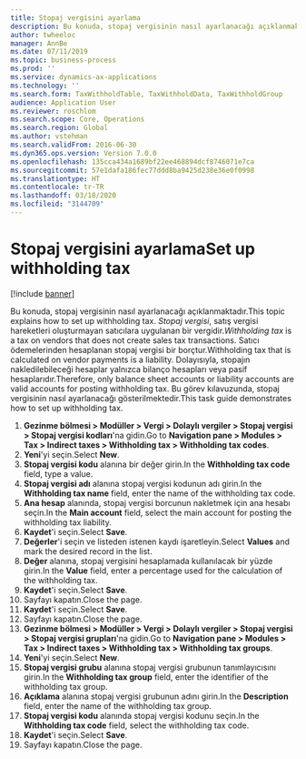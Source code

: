 ```yaml
---
title: Stopaj vergisini ayarlama
description: Bu konuda, stopaj vergisinin nasıl ayarlanacağı açıklanmaktadır.
author: twheeloc
manager: AnnBe
ms.date: 07/11/2019
ms.topic: business-process
ms.prod: ''
ms.service: dynamics-ax-applications
ms.technology: ''
ms.search.form: TaxWithholdTable, TaxWithholdData, TaxWithholdGroup
audience: Application User
ms.reviewer: roschlom
ms.search.scope: Core, Operations
ms.search.region: Global
ms.author: vstehman
ms.search.validFrom: 2016-06-30
ms.dyn365.ops.version: Version 7.0.0
ms.openlocfilehash: 135cca434a1689bf22ee468894dcf8746071e7ca
ms.sourcegitcommit: 57e1dafa186fec77ddd8ba9425d238e36e0f0998
ms.translationtype: HT
ms.contentlocale: tr-TR
ms.lasthandoff: 03/18/2020
ms.locfileid: "3144709"
---
```

# <a name="set-up-withholding-tax"></a><span data-ttu-id="56933-103">Stopaj vergisini ayarlama</span><span class="sxs-lookup"><span data-stu-id="56933-103">Set up withholding tax</span></span>

[!include [banner](../../includes/banner.md)]

<span data-ttu-id="56933-104">Bu konuda, stopaj vergisinin nasıl ayarlanacağı açıklanmaktadır.</span><span class="sxs-lookup"><span data-stu-id="56933-104">This topic explains how to set up withholding tax.</span></span> <span data-ttu-id="56933-105">*Stopaj vergisi*, satış vergisi hareketleri oluşturmayan satıcılara uygulanan bir vergidir.</span><span class="sxs-lookup"><span data-stu-id="56933-105">*Withholding tax* is a tax on vendors that does not create sales tax transactions.</span></span> <span data-ttu-id="56933-106">Satıcı ödemelerinden hesaplanan stopaj vergisi bir borçtur.</span><span class="sxs-lookup"><span data-stu-id="56933-106">Withholding tax that is calculated on vendor payments is a liability.</span></span> <span data-ttu-id="56933-107">Dolayısıyla, stopajın nakledilebileceği hesaplar yalnızca bilanço hesapları veya pasif hesaplarıdır.</span><span class="sxs-lookup"><span data-stu-id="56933-107">Therefore, only balance sheet accounts or liability accounts are valid accounts for posting withholding tax.</span></span> <span data-ttu-id="56933-108">Bu görev kılavuzunda, stopaj vergisinin nasıl ayarlanacağı gösterilmektedir.</span><span class="sxs-lookup"><span data-stu-id="56933-108">This task guide demonstrates how to set up withholding tax.</span></span>

1. <span data-ttu-id="56933-109">**Gezinme bölmesi > Modüller > Vergi > Dolaylı vergiler > Stopaj vergisi > Stopaj vergisi kodları**'na gidin.</span><span class="sxs-lookup"><span data-stu-id="56933-109">Go to **Navigation pane > Modules > Tax > Indirect taxes > Withholding tax > Withholding tax codes**.</span></span>
2. <span data-ttu-id="56933-110">**Yeni**'yi seçin.</span><span class="sxs-lookup"><span data-stu-id="56933-110">Select **New**.</span></span>
3. <span data-ttu-id="56933-111">**Stopaj vergisi kodu** alanına bir değer girin.</span><span class="sxs-lookup"><span data-stu-id="56933-111">In the **Withholding tax code** field, type a value.</span></span>
4. <span data-ttu-id="56933-112">**Stopaj vergisi adı** alanına stopaj vergisi kodunun adı girin.</span><span class="sxs-lookup"><span data-stu-id="56933-112">In the **Withholding tax name** field, enter the name of the withholding tax code.</span></span>
5. <span data-ttu-id="56933-113">**Ana hesap** alanında, stopaj vergisi borcunun nakletmek için ana hesabı seçin.</span><span class="sxs-lookup"><span data-stu-id="56933-113">In the **Main account** field, select the main account for posting the withholding tax liability.</span></span>
6. <span data-ttu-id="56933-114">**Kaydet**'i seçin.</span><span class="sxs-lookup"><span data-stu-id="56933-114">Select **Save**.</span></span>
7. <span data-ttu-id="56933-115">**Değerler**'i seçin ve listeden istenen kaydı işaretleyin.</span><span class="sxs-lookup"><span data-stu-id="56933-115">Select **Values** and mark the desired record in the list.</span></span>
8. <span data-ttu-id="56933-116">**Değer** alanına, stopaj vergisini hesaplamada kullanılacak bir yüzde girin.</span><span class="sxs-lookup"><span data-stu-id="56933-116">In the **Value** field, enter a percentage used for the calculation of the withholding tax.</span></span>
9. <span data-ttu-id="56933-117">**Kaydet**'i seçin.</span><span class="sxs-lookup"><span data-stu-id="56933-117">Select **Save**.</span></span>
10. <span data-ttu-id="56933-118">Sayfayı kapatın.</span><span class="sxs-lookup"><span data-stu-id="56933-118">Close the page.</span></span>
11. <span data-ttu-id="56933-119">**Kaydet**'i seçin.</span><span class="sxs-lookup"><span data-stu-id="56933-119">Select **Save**.</span></span>
12. <span data-ttu-id="56933-120">Sayfayı kapatın.</span><span class="sxs-lookup"><span data-stu-id="56933-120">Close the page.</span></span>
13. <span data-ttu-id="56933-121">**Gezinme bölmesi > Modüller > Vergi > Dolaylı vergiler > Stopaj vergisi > Stopaj vergisi grupları**'na gidin.</span><span class="sxs-lookup"><span data-stu-id="56933-121">Go to **Navigation pane > Modules > Tax > Indirect taxes > Withholding tax > Withholding tax groups**.</span></span>
14. <span data-ttu-id="56933-122">**Yeni**'yi seçin.</span><span class="sxs-lookup"><span data-stu-id="56933-122">Select **New**.</span></span>
15. <span data-ttu-id="56933-123">**Stopaj vergisi grubu** alanına stopaj vergisi grubunun tanımlayıcısını girin.</span><span class="sxs-lookup"><span data-stu-id="56933-123">In the **Withholding tax group** field, enter the identifier of the withholding tax group.</span></span>
16. <span data-ttu-id="56933-124">**Açıklama** alanına stopaj vergisi grubunun adını girin.</span><span class="sxs-lookup"><span data-stu-id="56933-124">In the **Description** field, enter the name of the withholding tax group.</span></span>
17. <span data-ttu-id="56933-125">**Stopaj vergisi kodu** alanında stopaj vergisi kodunu seçin.</span><span class="sxs-lookup"><span data-stu-id="56933-125">In the **Withholding tax code** field, select the withholding tax code.</span></span>
18. <span data-ttu-id="56933-126">**Kaydet**'i seçin.</span><span class="sxs-lookup"><span data-stu-id="56933-126">Select **Save**.</span></span>
19. <span data-ttu-id="56933-127">Sayfayı kapatın.</span><span class="sxs-lookup"><span data-stu-id="56933-127">Close the page.</span></span>

